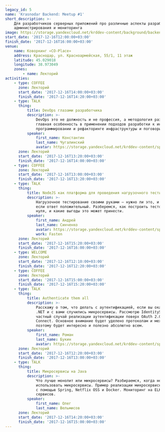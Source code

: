 ```yaml
---
legacy_id: 5
name: 'Krasnodar Backend: Meetup #1'
short_description: >-
    Для разработчиков серверных приложений про различные аспекты разработки,
    администрирования и мониторинга
image: https://storage.yandexcloud.net/krddev-content/background/backend.jpg
start_date: '2017-12-16T12:00:00+03:00'
finish_date: '2017-12-16T16:00:00+03:00'
venue:
    name: Коворкинг «CO-Place»
    address: Краснодар, ул. Красноармейская, 55/1, 11 этаж
    latitude: 45.029018
    longitude: 38.973049
    zones:
        - name: Лекторий
activities:
    - type: COFFEE
      zone: Лекторий
      start_date: '2017-12-16T14:00:00+03:00'
      finish_date: '2017-12-16T14:20:00+03:00'
    - type: TALK
      thing:
          title: DevOps глазами разработчика
          description: >-
              DevOps это не должность и не профессия, а методология разработки. Её
              главная особенность в применении подходов разработки к инфраструктуре. О
              программировании и рефакторинге инфраструктуры и поговорим.
          speaker:
              first_name: Константин
              last_name: Чугалинский
              avatar: https://storage.yandexcloud.net/krddev-content/speakers%2Fkostya-chugalinskii.jpg
      zone: Лекторий
      start_date: '2017-12-16T13:20:00+03:00'
      finish_date: '2017-12-16T14:00:00+03:00'
    - type: COFFEE
      zone: Лекторий
      start_date: '2017-12-16T13:00:00+03:00'
      finish_date: '2017-12-16T13:20:00+03:00'
    - type: TALK
      thing:
          title: NodeJS как платформа для проведения нагрузочного тестирования
          description: >-
              Нагрузочное тестирование своими руками — нужно ли это, и что делать,
              если ответ положительный. Разберемся, как построить тестовый стенд с
              нуля, и какие выгоды это может принести.
          speaker:
              first_name: Андрей
              last_name: Синченко
              avatar: https://storage.yandexcloud.net/krddev-content/speakers%2Fandrei-sinchenko.png
              work: Fasten
      zone: Лекторий
      start_date: '2017-12-16T15:20:00+03:00'
      finish_date: '2017-12-16T16:00:00+03:00'
    - type: WELCOME
      zone: Лекторий
      start_date: '2017-12-16T12:10:00+03:00'
      finish_date: '2017-12-16T12:20:00+03:00'
    - type: COFFEE
      zone: Лекторий
      start_date: '2017-12-16T15:00:00+03:00'
      finish_date: '2017-12-16T15:20:00+03:00'
    - type: TALK
      thing:
          title: Authenticate them all
          description: >-
              Расскажу о том, что делать с аутентификацией, если вы оказались в мире
              .NET и с вами случились микросервисы. Рассмотрю IdentityServer 4, как
              частный случай реализации аутентификации поверх OAuth 2.0 и OpenID
              Connect. Основное внимание будет уделено протоколам и механизмам,
              поэтому будет интересно и полезно абсолютно всем.
          speaker:
              first_name: Роман
              last_name: Букин
              avatar: https://storage.yandexcloud.net/krddev-content/speakers%2Froman-bukin.jpg
      zone: Лекторий
      start_date: '2017-12-16T12:20:00+03:00'
      finish_date: '2017-12-16T13:00:00+03:00'
    - type: TALK
      thing:
          title: Микросервисы на Java
          description: >-
              Что лучше монолит или микросервисы? Разбираемся, когда не нужно
              использовать микросервисы. Пример реализации микросервисной архитектуры
              с помощью Spring, Netflix OSS и Docker. Мониторинг на ELK. CI/CD плюшки
              сервисов.
          speaker:
              first_name: Олег
              last_name: Вельмисов
      zone: Лекторий
      start_date: '2017-12-16T14:20:00+03:00'
      finish_date: '2017-12-16T15:00:00+03:00'
---
```


